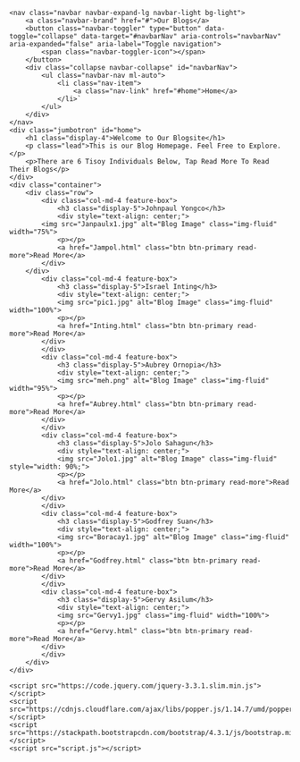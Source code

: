 <!DOCTYPE html>
<html lang="en">
<head>
    <meta charset="UTF-8">
    <meta name="viewport" content="width=device-width, initial-scale=1, shrink-to-fit=no">
    <title>Our Blog Site</title>
    <link rel="stylesheet" href="https://stackpath.bootstrapcdn.com/bootstrap/4.3.1/css/bootstrap.min.css">
    <link rel="stylesheet" href="styles.css">
</head>
<body>

    <nav class="navbar navbar-expand-lg navbar-light bg-light">
        <a class="navbar-brand" href="#">Our Blogs</a>
        <button class="navbar-toggler" type="button" data-toggle="collapse" data-target="#navbarNav" aria-controls="navbarNav" aria-expanded="false" aria-label="Toggle navigation">
            <span class="navbar-toggler-icon"></span>
        </button>
        <div class="collapse navbar-collapse" id="navbarNav">
            <ul class="navbar-nav ml-auto">
                <li class="nav-item">
                    <a class="nav-link" href="#home">Home</a>
                </li>`  
            </ul>
        </div>
    </nav>
    <div class="jumbotron" id="home">
        <h1 class="display-4">Welcome to Our Blogsite</h1>
        <p class="lead">This is our Blog Homepage. Feel Free to Explore.</p>
        <p>There are 6 Tisoy Individuals Below, Tap Read More To Read Their Blogs</p>
    </div>
    <div class="container">
        <div class="row">
            <div class="col-md-4 feature-box">
                <h3 class="display-5">Johnpaul Yongco</h3>
                <div style="text-align: center;">
            <img src="Janpaulx1.jpg" alt="Blog Image" class="img-fluid" width="75%">
                <p></p>
                <a href="Jampol.html" class="btn btn-primary read-more">Read More</a>
            </div>
        </div>
            <div class="col-md-4 feature-box">
                <h3 class="display-5">Israel Inting</h3>
                <div style="text-align: center;">
                <img src="pic1.jpg" alt="Blog Image" class="img-fluid" width="100%">
                <p></p>
                <a href="Inting.html" class="btn btn-primary read-more">Read More</a>
            </div>
            </div>
            <div class="col-md-4 feature-box">
                <h3 class="display-5">Aubrey Ornopia</h3>
                <div style="text-align: center;">
                <img src="meh.png" alt="Blog Image" class="img-fluid" width="95%">
                <p></p>
                <a href="Aubrey.html" class="btn btn-primary read-more">Read More</a>
            </div>
            </div>
            <div class="col-md-4 feature-box">
                <h3 class="display-5">Jolo Sahagun</h3>
                <div style="text-align: center;">
                <img src="Jolo1.jpg" alt="Blog Image" class="img-fluid" style="width: 90%;">
                <p></p>
                <a href="Jolo.html" class="btn btn-primary read-more">Read More</a>
            </div>
            </div>
            <div class="col-md-4 feature-box">
                <h3 class="display-5">Godfrey Suan</h3>
                <div style="text-align: center;">
                <img src="Boracay1.jpg" alt="Blog Image" class="img-fluid" width="100%">
                <p></p>
                <a href="Godfrey.html" class="btn btn-primary read-more">Read More</a>
            </div>
            </div>
            <div class="col-md-4 feature-box">
                <h3 class="display-5">Gervy Asilum</h3>
                <div style="text-align: center;">
                <img src="Gervy1.jpg" class="img-fluid" width="100%">
                <p></p>
                <a href="Gervy.html" class="btn btn-primary read-more">Read More</a>
            </div>
            </div>
        </div>
    </div>

    <script src="https://code.jquery.com/jquery-3.3.1.slim.min.js"></script>
    <script src="https://cdnjs.cloudflare.com/ajax/libs/popper.js/1.14.7/umd/popper.min.js"></script>
    <script src="https://stackpath.bootstrapcdn.com/bootstrap/4.3.1/js/bootstrap.min.js"></script>
    <script src="script.js"></script>
</body>
</html>
